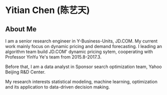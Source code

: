 Yitian Chen (陈艺天)
=========================================
## About Me
I am a senior research engineer in Y-Business-Units, JD.COM. My current work mainly focus on dynamic pricing and demand forecasting. I leading an algorithm team build JD.COM' dynamic pricing sytem, cooperating with Professor YinYu Ye's team from 2015.8-2017.3.

Before that, I am a data analyst in Sponsor search optimization team, Yahoo Beijing R&D Center.

My research interests statistical modeling, machine learning, optimization and its application to data-driven decision making.  


